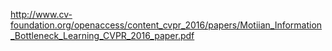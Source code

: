 http://www.cv-foundation.org/openaccess/content_cvpr_2016/papers/Motiian_Information_Bottleneck_Learning_CVPR_2016_paper.pdf
